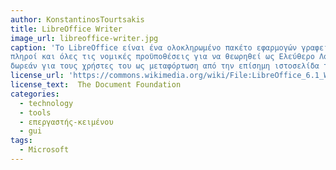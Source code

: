 ```yaml
---
author: KonstantinosTourtsakis 
title: LibreOffice Writer
image_url: libreoffice-writer.jpg
caption: 'Το LibreOffice είναι ένα ολοκληρωμένο πακέτο εφαρμογών γραφείου. Πρόκειται για λογισμικό ανοικτού κώδικα το οποίο πέραν από αυτό 
πληροί και όλες τις νομικές προϋποθέσεις για να θεωρηθεί ως Ελεύθερο Λογισμικό. Επιπλέον, το LibreOffice διατίθεται εντελώς 
δωρεάν για τους χρήστες του ως μεταφόρτωση από την επίσημη ιστοσελίδα του.'
license_url: 'https://commons.wikimedia.org/wiki/File:LibreOffice_6.1_Writer_Icon.svg'
license_text:  The Document Foundation
categories:
  - technology
  - tools
  - επεργαστής-κειμένου
  - gui
tags:
  - Microsoft
---
```


